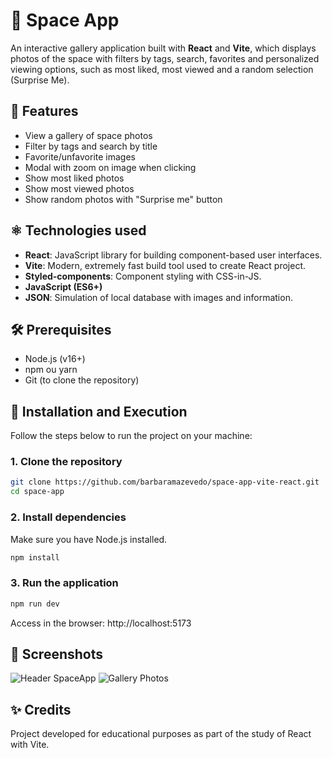 # 🚀 Space App

An interactive gallery application built with **React** and **Vite**, which displays photos of the space with filters by tags, search, favorites and personalized viewing options, such as most liked, most viewed and a random selection (Surprise Me).

## 📸 Features

- View a gallery of space photos
- Filter by tags and search by title
- Favorite/unfavorite images
- Modal with zoom on image when clicking
- Show most liked photos
- Show most viewed photos
- Show random photos with "Surprise me" button

## ⚛️ Technologies used

- **React**: JavaScript library for building component-based user interfaces.
- **Vite**: Modern, extremely fast build tool used to create React project.
- **Styled-components**: Component styling with CSS-in-JS.
- **JavaScript (ES6+)**
- **JSON**: Simulation of local database with images and information.

## 🛠 Prerequisites

- Node.js (v16+)
- npm ou yarn
- Git (to clone the repository)

##  🚀 Installation and Execution

Follow the steps below to run the project on your machine:

### 1. Clone the repository

```bash
git clone https://github.com/barbaramazevedo/space-app-vite-react.git
cd space-app
```

### 2. Install dependencies
Make sure you have Node.js installed.

```bash
npm install
```

### 3. Run the application

```bash
npm run dev
```

Access in the browser: http://localhost:5173

## 📸 Screenshots

![Header SpaceApp](.space-app/public/Readme/MainScreen1.png) 
![Gallery Photos](.space-app/public/Readme/MainScreen2.png) 

##  ✨ Credits
Project developed for educational purposes as part of the study of React with Vite.